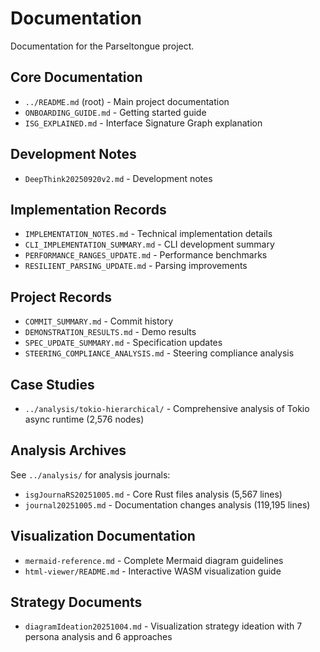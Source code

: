 # Documentation

Documentation for the Parseltongue project.

## Core Documentation

- `../README.md` (root) - Main project documentation
- `ONBOARDING_GUIDE.md` - Getting started guide
- `ISG_EXPLAINED.md` - Interface Signature Graph explanation

## Development Notes

- `DeepThink20250920v2.md` - Development notes

## Implementation Records

- `IMPLEMENTATION_NOTES.md` - Technical implementation details
- `CLI_IMPLEMENTATION_SUMMARY.md` - CLI development summary
- `PERFORMANCE_RANGES_UPDATE.md` - Performance benchmarks
- `RESILIENT_PARSING_UPDATE.md` - Parsing improvements

## Project Records

- `COMMIT_SUMMARY.md` - Commit history
- `DEMONSTRATION_RESULTS.md` - Demo results
- `SPEC_UPDATE_SUMMARY.md` - Specification updates
- `STEERING_COMPLIANCE_ANALYSIS.md` - Steering compliance analysis

## Case Studies

- `../analysis/tokio-hierarchical/` - Comprehensive analysis of Tokio async runtime (2,576 nodes)

## Analysis Archives

See `../analysis/` for analysis journals:
- `isgJournaRS20251005.md` - Core Rust files analysis (5,567 lines)
- `journal20251005.md` - Documentation changes analysis (119,195 lines)

## Visualization Documentation

- `mermaid-reference.md` - Complete Mermaid diagram guidelines
- `html-viewer/README.md` - Interactive WASM visualization guide

## Strategy Documents

- `diagramIdeation20251004.md` - Visualization strategy ideation with 7 persona analysis and 6 approaches